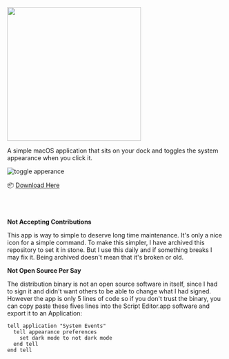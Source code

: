 
<img src="https://github.com/pouyakary/DayAndNight/assets/2157285/1a5dc8e1-531d-42df-9156-5fbff8228314" width="310">

A simple macOS application that sits on your dock and toggles the system appearance when you click it.

![toggle apperance](https://github.com/pouyakary/DayAndNight/assets/2157285/bfd85356-b968-49cc-b5fb-80c23d036f03)





📦 [Download Here](https://github.com/pouyakary/toggle-apperance/releases/download/v1/Day.Night.zip)

<br><br>

__Not Accepting Contributions__

This app is way to simple to deserve long time maintenance. It's only a nice icon for a simple command. To make this simpler, I have archived this repository to set it in stone. But I use this daily and if something breaks I may fix it. Being archived doesn't mean that it's broken or old.

__Not Open Source Per Say__

The distribution binary is not an open source software in itself, since I had to sign it and didn't want others to be able to change what I had signed. However the app is only 5 lines of code so if you don't trust the binary, you can copy paste these fives lines into the Script Editor.app software and export it to an Application:

```applescript
tell application "System Events"
  tell appearance preferences
    set dark mode to not dark mode
  end tell
end tell
```
